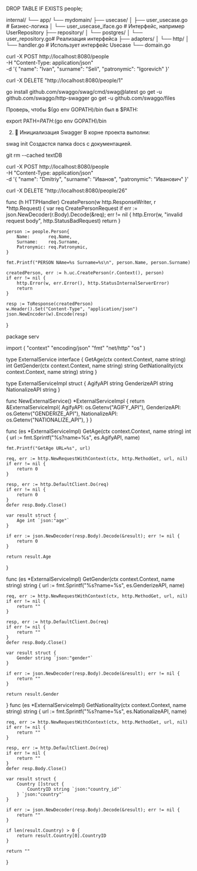 
DROP TABLE IF EXISTS people;


internal/
└── app/
    └── mydomain/
        ├── usecase/
        │   ├── user_usecase.go        # Бизнес-логика
        │   └── user_usecase_iface.go  # Интерфейс, например UserRepository
        ├── repository/
        │   └── postgres/
        │       └── user_repository.go# Реализация интерфейса
        ├── adapters/
        │   └── http/
        │       └── handler.go         # Использует интерфейс Usecase
        └── domain.go


 curl -X POST http://localhost:8080/people \
  -H "Content-Type: application/json" \
  -d '{
    "name": "Ivan",
    "surname": "Seli",
    "patronymic": "Igorevich"
}'

curl -X DELETE "http://localhost:8080/people/1"





go install github.com/swaggo/swag/cmd/swag@latest
go get -u github.com/swaggo/http-swagger
go get -u github.com/swaggo/files

Проверь, чтобы $(go env GOPATH)/bin был в $PATH:


export PATH=$PATH:$(go env GOPATH)/bin

2. 📂 Инициализация Swagger
В корне проекта выполни:


swag init
Создастся папка docs с документацией.


git rm --cached textDB


curl -X POST http://localhost:8080/people \
  -H "Content-Type: application/json" \
  -d '{
    "name": "Dmitriy",
    "surname": "Иванов",
    "patronymic": "Иванович"
  }'

  curl -X DELETE "http://localhost:8080/people/26"
  

func (h HTTPHandler) CreatePerson(w http.ResponseWriter, r *http.Request) {
	var req CreatePersonRequest
	if err := json.NewDecoder(r.Body).Decode(&req); err != nil {
		http.Error(w, "invalid request body", http.StatusBadRequest)
		return
	}

	person := people.Person{
		Name:       req.Name,
		Surname:    req.Surname,
		Patronymic: req.Patronymic,
	}

	fmt.Printf("PERSON NAme=%s Surname=%s\n", person.Name, person.Surname)

	createdPerson, err := h.uc.CreatePerson(r.Context(), person)
	if err != nil {
		http.Error(w, err.Error(), http.StatusInternalServerError)
		return
	}

	resp := ToResponse(createdPerson)
	w.Header().Set("Content-Type", "application/json")
	json.NewEncoder(w).Encode(resp)
}

package serv

import (
	"context"
	"encoding/json"
	"fmt"
	"net/http"
	"os"
)

type ExternalService interface {
	GetAge(ctx context.Context, name string) int
	GetGender(ctx context.Context, name string) string
	GetNationality(ctx context.Context, name string) string
}

type ExternalServiceImpl struct {
	AgifyAPI       string
	GenderizeAPI   string
	NationalizeAPI string
}

func NewExternalService() *ExternalServiceImpl {
	return &ExternalServiceImpl{
		AgifyAPI:       os.Getenv("AGIFY_API"),
		GenderizeAPI:   os.Getenv("GENDERIZE_API"),
		NationalizeAPI: os.Getenv("NATIONALIZE_API"),
	}
}

func (es *ExternalServiceImpl) GetAge(ctx context.Context, name string) int {
	url := fmt.Sprintf("%s?name=%s", es.AgifyAPI, name)

	fmt.Printf("GetAge URL=%s", url)

	req, err := http.NewRequestWithContext(ctx, http.MethodGet, url, nil)
	if err != nil {
		return 0
	}

	resp, err := http.DefaultClient.Do(req)
	if err != nil {
		return 0
	}
	defer resp.Body.Close()

	var result struct {
		Age int `json:"age"`
	}

	if err := json.NewDecoder(resp.Body).Decode(&result); err != nil {
		return 0
	}

	return result.Age
}

func (es *ExternalServiceImpl) GetGender(ctx context.Context, name string) string {
	url := fmt.Sprintf("%s?name=%s", es.GenderizeAPI, name)

	req, err := http.NewRequestWithContext(ctx, http.MethodGet, url, nil)
	if err != nil {
		return ""
	}

	resp, err := http.DefaultClient.Do(req)
	if err != nil {
		return ""
	}
	defer resp.Body.Close()

	var result struct {
		Gender string `json:"gender"`
	}

	if err := json.NewDecoder(resp.Body).Decode(&result); err != nil {
		return ""
	}

	return result.Gender
}
func (es *ExternalServiceImpl) GetNationality(ctx context.Context, name string) string {
	url := fmt.Sprintf("%s?name=%s", es.NationalizeAPI, name)

	req, err := http.NewRequestWithContext(ctx, http.MethodGet, url, nil)
	if err != nil {
		return ""
	}

	resp, err := http.DefaultClient.Do(req)
	if err != nil {
		return ""
	}
	defer resp.Body.Close()

	var result struct {
		Country []struct {
			CountryID string `json:"country_id"`
		} `json:"country"`
	}

	if err := json.NewDecoder(resp.Body).Decode(&result); err != nil {
		return ""
	}

	if len(result.Country) > 0 {
		return result.Country[0].CountryID
	}

	return ""
}



